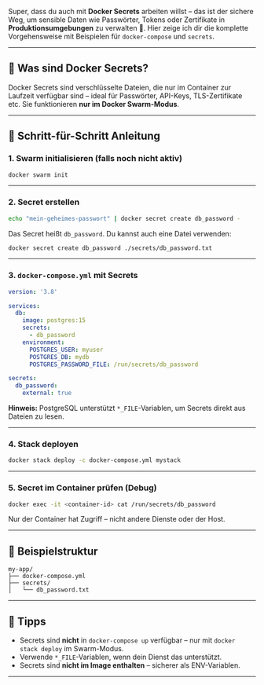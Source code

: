 Super, dass du auch mit **Docker Secrets** arbeiten willst – das ist der sichere Weg, um sensible Daten wie Passwörter, Tokens oder Zertifikate in **Produktionsumgebungen** zu verwalten 🔐. Hier zeige ich dir die komplette Vorgehensweise mit Beispielen für `docker-compose` und `secrets`.

---

## 🔐 Was sind Docker Secrets?

Docker Secrets sind verschlüsselte Dateien, die nur im Container zur Laufzeit verfügbar sind – ideal für Passwörter, API-Keys, TLS-Zertifikate etc. Sie funktionieren **nur im Docker Swarm-Modus**.

---

## 🧭 Schritt-für-Schritt Anleitung

### 1. Swarm initialisieren (falls noch nicht aktiv)

```bash
docker swarm init
```

---

### 2. Secret erstellen

```bash
echo "mein-geheimes-passwort" | docker secret create db_password -
```

Das Secret heißt `db_password`. Du kannst auch eine Datei verwenden:

```bash
docker secret create db_password ./secrets/db_password.txt
```

---

### 3. `docker-compose.yml` mit Secrets

```yaml
version: '3.8'

services:
  db:
    image: postgres:15
    secrets:
      - db_password
    environment:
      POSTGRES_USER: myuser
      POSTGRES_DB: mydb
      POSTGRES_PASSWORD_FILE: /run/secrets/db_password

secrets:
  db_password:
    external: true
```

**Hinweis:** PostgreSQL unterstützt `*_FILE`-Variablen, um Secrets direkt aus Dateien zu lesen.

---

### 4. Stack deployen

```bash
docker stack deploy -c docker-compose.yml mystack
```

---

### 5. Secret im Container prüfen (Debug)

```bash
docker exec -it <container-id> cat /run/secrets/db_password
```

Nur der Container hat Zugriff – nicht andere Dienste oder der Host.

---

## 📁 Beispielstruktur

```plaintext
my-app/
├── docker-compose.yml
├── secrets/
│   └── db_password.txt
```

---

## 🧠 Tipps

- Secrets sind **nicht** in `docker-compose up` verfügbar – nur mit `docker stack deploy` im Swarm-Modus.
- Verwende `*_FILE`-Variablen, wenn dein Dienst das unterstützt.
- Secrets sind **nicht im Image enthalten** – sicherer als ENV-Variablen.

---

